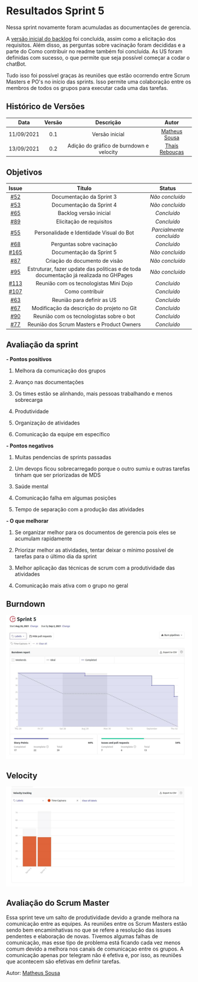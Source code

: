 # Resultados Sprint 5

Nessa sprint novamente foram acumuladas as documentações de gerencia.

A [versão inicial do backlog](https://github.com/fga-eps-mds/2021-1-Bot/blob/main/docs/documento-de-backlog.md) foi concluída, assim como a elicitação dos requisitos. Além disso, as perguntas sobre vacinação foram decididas e a parte do
Como contribuir no readme também foi concluída. As US foram definidas com sucesso, o que permite que seja possível começar a codar o chatBot.

Tudo isso foi possível graças às reuniões que estão ocorrendo entre Scrum Masters e PO's no início das sprints. Isso permite uma colaboração entre os membros de todos os grupos
para executar cada uma das tarefas.

## Histórico de Versões

| Data       | Versão | Descrição                      | Autor             |
| :--------: | :----: | :----------:                   | :---------------: |
| 11/09/2021 |  0.1   | Versão inicial | [Matheus Sousa](https://github.com/gatotabaco)|
| 13/09/2021 |  0.2   | Adição do gráfico de burndown e velocity| [Thaís Rebouças](https://github.com/Thais-ra)|


## Objetivos

|  Issue  |                   Título                  |              Status             | 
|:-------:|:-----------------------------------------:|:-------------------------------:|
| [#52](https://github.com/fga-eps-mds/2021-1-Bot/issues/52) | Documentação da Sprint 3 | _Não concluído_ |
| [#53](https://github.com/fga-eps-mds/2021-1-Bot/issues/53) | Documentação da Sprint 4 | _Não concluído_ |
| [#65](https://github.com/fga-eps-mds/2021-1-Bot/issues/65) | Backlog versão inicial | _Concluído_ |
| [#89](https://github.com/fga-eps-mds/2021-1-Bot/issues/89) | Elicitação de requisitos | _Concluído_ |
| [#55](https://github.com/fga-eps-mds/2021-1-Bot/issues/55) | Personalidade e Identidade Visual do Bot | _Parcialmente concluído_ |
| [#68](https://github.com/fga-eps-mds/2021-1-Bot/issues/68) | Perguntas sobre vacinação | _Concluído_ |
| [#165](https://github.com/fga-eps-mds/2021-1-Bot/issues/165) | Documentação da Sprint 5 | _Não concluído_ |
| [#87](https://github.com/fga-eps-mds/2021-1-Bot/issues/87) | Criação do documento de visão | _Não concluído_ |
| [#95](https://github.com/fga-eps-mds/2021-1-Bot/issues/95) | Estruturar, fazer update das politicas e de toda documentação já realizada no GHPages | _Não concluído_ |
| [#113](https://github.com/fga-eps-mds/2021-1-Bot/issues/113) | Reunião com os tecnologistas Mini Dojo | _Concluído_ |
| [#107](https://github.com/fga-eps-mds/2021-1-Bot/issues/107) | Como contribuir | _Concluído_ |
| [#63](https://github.com/fga-eps-mds/2021-1-Bot/issues/63) | Reunião para definir as US | _Concluído_ |
| [#67](https://github.com/fga-eps-mds/2021-1-Bot/issues/67) | Modificação da descrição do projeto no Git | _Concluído_ |
| [#90](https://github.com/fga-eps-mds/2021-1-Bot/issues/90) | Reunião com os tecnologistas sobre o bot | _Concluído_ |
| [#77](https://github.com/fga-eps-mds/2021-1-Bot/issues/77) | Reunião dos Scrum Masters e Product Owners | _Concluído_ |

## Avaliação da sprint

**- Pontos positivos**

1. Melhora da comunicação dos grupos

2. Avanço nas documentações

3. Os times estão se alinhando, mais pessoas trabalhando e menos sobrecarga

4. Produtividade

5. Organização de atividades

6. Comunicação da equipe em específico

**- Pontos negativos**

1.  Muitas pendencias de sprints passadas

2. Um devops ficou sobrecarregado porque o outro sumiu e outras tarefas tinham que ser priorizadas de MDS

3. Saúde mental

4. Comunicação falha em algumas posições

5. Tempo de separação com a produção das atividades

**- O que melhorar**

1. Se organizar melhor para os documentos de gerencia pois eles se acumulam rapidamente

2. Priorizar melhor as atividades, tentar deixar o mínimo possível de tarefas para o último dia da sprint

3. Melhor aplicação das técnicas de scrum com a produtividade das atividades

4. Comunicação mais ativa com o grupo no geral

## Burndown

![](../assets/burndown_sprint5.jpg)

## Velocity

![](../assets/velocity_sprint5.jpg)

## Avaliação do Scrum Master

Essa sprint teve um salto de produtividade devido a grande melhora na comunicação entre as equipes. As reuniões entre os Scrum Masters estão sendo bem encaminhativas
no que se refere a resolução das issues pendentes e elaboração de novas. Tivemos algumas falhas de comunicação, mas esse tipo de problema está ficando cada vez menos comum
devido a melhora nos canais de comunicaçao entre os grupos. A comunicação apenas por telegram não é efetiva e, por isso, as reuniões que acontecem são efetivas em 
definir tarefas.

Autor: [Matheus Sousa](https://github.com/gatotabaco)
